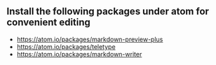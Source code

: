 ## Install the following packages under atom for convenient editing 

* https://atom.io/packages/markdown-preview-plus
* https://atom.io/packages/teletype
* https://atom.io/packages/markdown-writer

